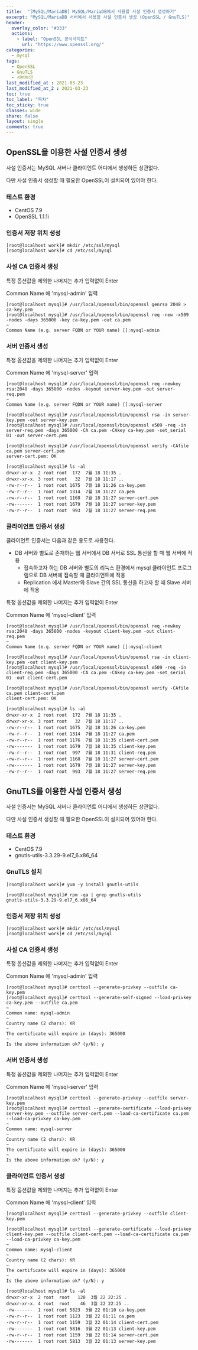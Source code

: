 ```yaml
---
title:  "[MySQL/MariaDB] MySQL/MariaDB에서 사용할 사설 인증서 생성하기"
excerpt: "MySQL/MariaDB 서버에서 사용할 사설 인증서 생성 (OpenSSL / GnuTLS)"
header:
  overlay_color: "#333"
  actions:
    - label: "OpenSSL 공식사이트"
      url: "https://www.openssl.org/"
categories:
  - mysql
tags:
  - OpenSSL
  - GnuTLS
  - 서버보안
last_modified_at : 2021-03-23
last_modified_at_2 : 2021-03-23
toc: true
toc_label: "목차"
toc_sticky: true
classes: wide
share: false
layout: single
comments: true
---
```


## OpenSSL을 이용한 사설 인증서 생성

사설 인증서는 MySQL 서버나 클라이언트 어디에서 생성하든 상관없다.

다만 사설 인증서 생성할 때 필요한 OpenSSL이 설치되어 있어야 한다.

### 테스트 환경

- CentOS 7.9
- OpenSSL 1.1.1i

### 인증서 저장 위치 생성
```
[root@localhost work]# mkdir /etc/ssl/mysql
[root@localhost work]# cd /etc/ssl/mysql
```

### 사설 CA 인증서 생성

특정 옵션값을 제외한 나머지는 추가 입력없이 Enter

Common Name 에 'mysql-admin' 입력

```
[root@localhost mysql]# /usr/local/openssl/bin/openssl genrsa 2048 > ca-key.pem
[root@localhost mysql]# /usr/local/openssl/bin/openssl req -new -x509 -nodes -days 365000 -key ca-key.pem -out ca.pem
~
Common Name (e.g. server FQDN or YOUR name) []:mysql-admin
```

### 서버 인증서 생성

특정 옵션값을 제외한 나머지는 추가 입력없이 Enter

Common Name 에 'mysql-server' 입력

```
[root@localhost mysql]# /usr/local/openssl/bin/openssl req -newkey rsa:2048 -days 365000 -nodes -keyout server-key.pem -out server-req.pem
~
Common Name (e.g. server FQDN or YOUR name) []:mysql-server
	
[root@localhost mysql]# /usr/local/openssl/bin/openssl rsa -in server-key.pem -out server-key.pem
[root@localhost mysql]# /usr/local/openssl/bin/openssl x509 -req -in server-req.pem -days 365000 -CA ca.pem -CAkey ca-key.pem -set_serial 01 -out server-cert.pem
	
[root@localhost mysql]# /usr/local/openssl/bin/openssl verify -CAfile ca.pem server-cert.pem 
server-cert.pem: OK

[root@localhost mysql]# ls -al
drwxr-xr-x  2 root root  172  7월 18 11:35 .
drwxr-xr-x. 3 root root   32  7월 18 11:17 ..
-rw-r--r--  1 root root 1675  7월 18 11:26 ca-key.pem
-rw-r--r--  1 root root 1314  7월 18 11:27 ca.pem
-rw-r--r--  1 root root 1168  7월 18 11:27 server-cert.pem
-rw-------  1 root root 1679  7월 18 11:27 server-key.pem
-rw-r--r--  1 root root  993  7월 18 11:27 server-req.pem
```

### 클라이언트 인증서 생성

클라이언트 인증서는 다음과 같은 용도로 사용한다.

  - DB 서버와 별도로 존재하는 웹 서버에서 DB 서버로 SSL 통신을 할 때 웹 서버에 적용
	- 접속하고자 하는 DB 서버와 별도의 리눅스 환경에서 mysql 클라이언트 프로그램으로 DB 서버에 접속할 때 클라이언트에 적용
	- Replication 에서 Master와 Slave 간의 SSL 통신을 하고자 할 때 Slave 서버에 적용

특정 옵션값을 제외한 나머지는 추가 입력없이 Enter

Common Name 에 'mysql-client' 입력

```
[root@localhost mysql]# /usr/local/openssl/bin/openssl req -newkey rsa:2048 -days 365000 -nodes -keyout client-key.pem -out client-req.pem
~
Common Name (e.g. server FQDN or YOUR name) []:mysql-client
	
[root@localhost mysql]# /usr/local/openssl/bin/openssl rsa -in client-key.pem -out client-key.pem
[root@localhost mysql]# /usr/local/openssl/bin/openssl x509 -req -in client-req.pem -days 365000 -CA ca.pem -CAkey ca-key.pem -set_serial 01 -out client-cert.pem

[root@localhost mysql]# /usr/local/openssl/bin/openssl verify -CAfile ca.pem client-cert.pem 
client-cert.pem: OK

[root@localhost mysql]# ls -al
drwxr-xr-x  2 root root  172  7월 18 11:35 .
drwxr-xr-x. 3 root root   32  7월 18 11:17 ..
-rw-r--r--  1 root root 1675  7월 18 11:26 ca-key.pem
-rw-r--r--  1 root root 1314  7월 18 11:27 ca.pem
-rw-r--r--  1 root root 1176  7월 18 11:35 client-cert.pem
-rw-------  1 root root 1679  7월 18 11:35 client-key.pem
-rw-r--r--  1 root root  997  7월 18 11:31 client-req.pem
-rw-r--r--  1 root root 1168  7월 18 11:27 server-cert.pem
-rw-------  1 root root 1679  7월 18 11:27 server-key.pem
-rw-r--r--  1 root root  993  7월 18 11:27 server-req.pem
```

## GnuTLS를 이용한 사설 인증서 생성

사설 인증서는 MySQL 서버나 클라이언트 어디에서 생성하든 상관없다.

다만 사설 인증서 생성할 때 필요한 OpenSSL이 설치되어 있어야 한다.

### 테스트 환경

- CentOS 7.9
- gnutls-utils-3.3.29-9.el7_6.x86_64

### GnuTLS 설치

```
[root@localhost work]# yum -y install gnutls-utils
	
[root@localhost mysql]# rpm -qa | grep gnutls-utils
gnutls-utils-3.3.29-9.el7_6.x86_64
```

### 인증서 저장 위치 생성
```
[root@localhost work]# mkdir /etc/ssl/mysql
[root@localhost work]# cd /etc/ssl/mysql
```

### 사설 CA 인증서 생성

특정 옵션값을 제외한 나머지는 추가 입력없이 Enter

Common Name 에 'mysql-admin' 입력

```
[root@localhost mysql]# certtool --generate-privkey --outfile ca-key.pem
[root@localhost mysql]# certtool --generate-self-signed --load-privkey ca-key.pem --outfile ca.pem
~
Common name: mysql-admin
~
Country name (2 chars): KR
~
The certificate will expire in (days): 365000
~
Is the above information ok? (y/N): y
```

### 서버 인증서 생성

특정 옵션값을 제외한 나머지는 추가 입력없이 Enter

Common Name 에 'mysql-server' 입력

```
[root@localhost mysql]# certtool --generate-privkey --outfile server-key.pem
[root@localhost mysql]# certtool --generate-certificate --load-privkey server-key.pem --outfile server-cert.pem --load-ca-certificate ca.pem --load-ca-privkey ca-key.pem
~
Common name: mysql-server
~
Country name (2 chars): KR
~
The certificate will expire in (days): 365000
~
Is the above information ok? (y/N): y
```

### 클라이언트 인증서 생성

특정 옵션값을 제외한 나머지는 추가 입력없이 Enter

Common Name 에 'mysql-client' 입력

```
[root@localhost mysql]# certtool --generate-privkey --outfile client-key.pem
	
[root@localhost mysql]# certtool --generate-certificate --load-privkey client-key.pem --outfile client-cert.pem --load-ca-certificate ca.pem --load-ca-privkey ca-key.pem
~
Common name: mysql-client
~
Country name (2 chars): KR
~
The certificate will expire in (days): 365000
~
Is the above information ok? (y/N): y

[root@localhost mysql]# ls -al
drwxr-xr-x  2 root  root   128  3월 22 22:25 .
drwxr-xr-x. 4 root  root    46  3월 22 22:25 ..
-rw-------  1 root root 5823  3월 22 01:10 ca-key.pem
-rw-r--r--  1 root root 1123  3월 22 01:11 ca.pem
-rw-r--r--  1 root root 1159  3월 22 01:14 client-cert.pem
-rw-------  1 root root 5816  3월 22 01:13 client-key.pem
-rw-r--r--  1 root root 1159  3월 22 01:14 server-cert.pem
-rw-------  1 root root 5813  3월 22 01:13 server-key.pem
```